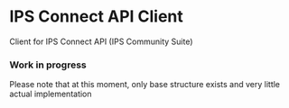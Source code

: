 # IPS Connect API Client
Client for IPS Connect API (IPS Community Suite)

### Work in progress
Please note that at this moment, only base structure exists and very little actual implementation
